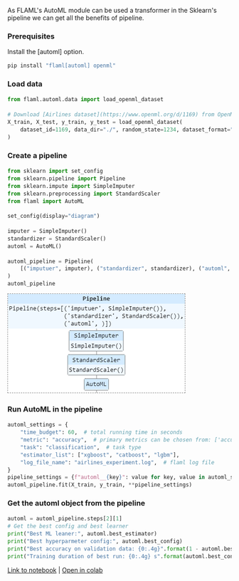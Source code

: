 As FLAML's AutoML module can be used a transformer in the Sklearn's pipeline we can get all the benefits of pipeline.

### Prerequisites

Install the \[automl\] option.

```bash
pip install "flaml[automl] openml"
```

### Load data

```python
from flaml.automl.data import load_openml_dataset

# Download [Airlines dataset](https://www.openml.org/d/1169) from OpenML. The task is to predict whether a given flight will be delayed, given the information of the scheduled departure.
X_train, X_test, y_train, y_test = load_openml_dataset(
    dataset_id=1169, data_dir="./", random_state=1234, dataset_format="array"
)
```

### Create a pipeline

```python
from sklearn import set_config
from sklearn.pipeline import Pipeline
from sklearn.impute import SimpleImputer
from sklearn.preprocessing import StandardScaler
from flaml import AutoML

set_config(display="diagram")

imputer = SimpleImputer()
standardizer = StandardScaler()
automl = AutoML()

automl_pipeline = Pipeline(
    [("imputuer", imputer), ("standardizer", standardizer), ("automl", automl)]
)
automl_pipeline
```

![png](images/pipeline.png)

### Run AutoML in the pipeline

```python
automl_settings = {
    "time_budget": 60,  # total running time in seconds
    "metric": "accuracy",  # primary metrics can be chosen from: ['accuracy', 'roc_auc', 'roc_auc_weighted', 'roc_auc_ovr', 'roc_auc_ovo', 'f1', 'log_loss', 'mae', 'mse', 'r2'] Check the documentation for more details (https://microsoft.github.io/FLAML/docs/Use-Cases/Task-Oriented-AutoML#optimization-metric)
    "task": "classification",  # task type
    "estimator_list": ["xgboost", "catboost", "lgbm"],
    "log_file_name": "airlines_experiment.log",  # flaml log file
}
pipeline_settings = {f"automl__{key}": value for key, value in automl_settings.items()}
automl_pipeline.fit(X_train, y_train, **pipeline_settings)
```

### Get the automl object from the pipeline

```python
automl = automl_pipeline.steps[2][1]
# Get the best config and best learner
print("Best ML leaner:", automl.best_estimator)
print("Best hyperparmeter config:", automl.best_config)
print("Best accuracy on validation data: {0:.4g}".format(1 - automl.best_loss))
print("Training duration of best run: {0:.4g} s".format(automl.best_config_train_time))
```

[Link to notebook](https://github.com/microsoft/FLAML/blob/main/notebook/integrate_sklearn.ipynb) | [Open in colab](https://colab.research.google.com/github/microsoft/FLAML/blob/main/notebook/integrate_sklearn.ipynb)
